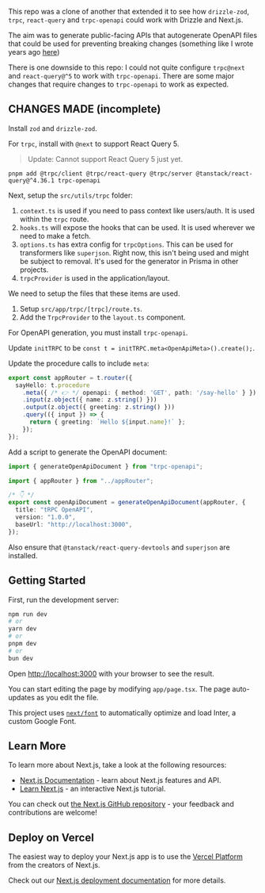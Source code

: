 This repo was a clone of another that extended it to see how `drizzle-zod`, `trpc`, `react-query` and `trpc-openapi` could work with Drizzle and Next.js.

The aim was to generate public-facing APIs that autogenerate OpenAPI files that could be used for preventing breaking changes (something like I wrote years ago [here](https://blog.dennisokeeffe.com/blog/2020-09-20-openapi-diff))

There is one downside to this repo: I could not quite configure `trpc@next` and `react-query@^5` to work with `trpc-openapi`. There are some major changes that require changes to `trpc-openapi` to work as expected.

## CHANGES MADE (incomplete)

Install `zod` and `drizzle-zod`.

For `trpc`, install with `@next` to support React Query 5.

> Update: Cannot support React Query 5 just yet.

`pnpm add @trpc/client @trpc/react-query @trpc/server @tanstack/react-query@^4.36.1 trpc-openapi`

Next, setup the `src/utils/trpc` folder:

1. `context.ts` is used if you need to pass context like users/auth. It is used within the `trpc` route.
2. `hooks.ts` will expose the hooks that can be used. It is used wherever we need to make a fetch.
3. `options.ts` has extra config for `trpcOptions`. This can be used for transformers like `superjson`. Right now, this isn't being used and might be subject to removal. It's used for the generator in Prisma in other projects.
4. `trpcProvider` is used in the application/layout.

We need to setup the files that these items are used.

1. Setup `src/app/trpc/[trpc]/route.ts`.
2. Add the `TrpcProvider` to the `layout.ts` component.

For OpenAPI generation, you must install `trpc-openapi`.

Update `initTRPC` to be `const t = initTRPC.meta<OpenApiMeta>().create();`.

Update the procedure calls to include `meta`:

```ts
export const appRouter = t.router({
  sayHello: t.procedure
    .meta({ /* 👉 */ openapi: { method: 'GET', path: '/say-hello' } })
    .input(z.object({ name: z.string() }))
    .output(z.object({ greeting: z.string() }))
    .query(({ input }) => {
      return { greeting: `Hello ${input.name}!` };
    });
});
```

Add a script to generate the OpenAPI document:

```ts
import { generateOpenApiDocument } from "trpc-openapi";

import { appRouter } from "../appRouter";

/* 👇 */
export const openApiDocument = generateOpenApiDocument(appRouter, {
  title: "tRPC OpenAPI",
  version: "1.0.0",
  baseUrl: "http://localhost:3000",
});
```

Also ensure that `@tanstack/react-query-devtools` and `superjson` are installed.

## Getting Started

First, run the development server:

```bash
npm run dev
# or
yarn dev
# or
pnpm dev
# or
bun dev
```

Open [http://localhost:3000](http://localhost:3000) with your browser to see the result.

You can start editing the page by modifying `app/page.tsx`. The page auto-updates as you edit the file.

This project uses [`next/font`](https://nextjs.org/docs/basic-features/font-optimization) to automatically optimize and load Inter, a custom Google Font.

## Learn More

To learn more about Next.js, take a look at the following resources:

- [Next.js Documentation](https://nextjs.org/docs) - learn about Next.js features and API.
- [Learn Next.js](https://nextjs.org/learn) - an interactive Next.js tutorial.

You can check out [the Next.js GitHub repository](https://github.com/vercel/next.js/) - your feedback and contributions are welcome!

## Deploy on Vercel

The easiest way to deploy your Next.js app is to use the [Vercel Platform](https://vercel.com/new?utm_medium=default-template&filter=next.js&utm_source=create-next-app&utm_campaign=create-next-app-readme) from the creators of Next.js.

Check out our [Next.js deployment documentation](https://nextjs.org/docs/deployment) for more details.
